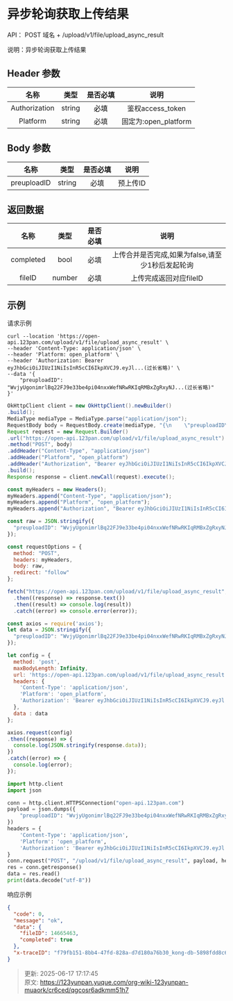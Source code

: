 # 异步轮询获取上传结果

API： POST   域名 + /upload/v1/file/upload_async_result

说明：异步轮询获取上传结果

## Header 参数
| **名称** | **类型** | **是否必填** | **说明** |
| :---: | :---: | :---: | :---: |
| Authorization | string | <font style="color:#000000;">必填</font> | 鉴权access_token |
| Platform | string | 必填 | 固定为:open_platform |


## Body 参数
| **名称** | **类型** | **是否必填** | **说明** |
| :---: | :---: | :---: | :---: |
| preuploadID | string | 必填 | 预上传ID |


## 返回数据
| **名称** | **类型** | **是否必填** | **说明** |
| :---: | :---: | :---: | :---: |
| completed | bool | 必填 | 上传合并是否完成,如果为false,请至少1秒后发起轮询 |
| fileID | number | 必填 | 上传完成返回对应fileID |


## 示例
请求示例

```shell
curl --location 'https://open-api.123pan.com/upload/v1/file/upload_async_result' \
--header 'Content-Type: application/json' \
--header 'Platform: open_platform' \
--header 'Authorization: Bearer eyJhbGciOiJIUzI1NiIsInR5cCI6IkpXVCJ9.eyJl...(过长省略)' \
--data '{
    "preuploadID": "WvjyUgonimrlBq22FJ9e33be4pi04nxxWefNRwRKIqRMBxZgRxyNJ...(过长省略)"
}'
```

```java
OkHttpClient client = new OkHttpClient().newBuilder()
.build();
MediaType mediaType = MediaType.parse("application/json");
RequestBody body = RequestBody.create(mediaType, "{\n    \"preuploadID\": \"WvjyUgonimrlBq22FJ9e33be4pi04nxxWefNRwRKIqRMBxZgRxyNJ...(过长省略)\"\n}");
Request request = new Request.Builder()
.url("https://open-api.123pan.com/upload/v1/file/upload_async_result")
.method("POST", body)
.addHeader("Content-Type", "application/json")
.addHeader("Platform", "open_platform")
.addHeader("Authorization", "Bearer eyJhbGciOiJIUzI1NiIsInR5cCI6IkpXVCJ9.eyJl...(过长省略)")
.build();
Response response = client.newCall(request).execute();
```

```javascript
const myHeaders = new Headers();
myHeaders.append("Content-Type", "application/json");
myHeaders.append("Platform", "open_platform");
myHeaders.append("Authorization", "Bearer eyJhbGciOiJIUzI1NiIsInR5cCI6IkpXVCJ9.eyJl...(过长省略)");

const raw = JSON.stringify({
  "preuploadID": "WvjyUgonimrlBq22FJ9e33be4pi04nxxWefNRwRKIqRMBxZgRxyNJ...(过长省略)"
});

const requestOptions = {
  method: "POST",
  headers: myHeaders,
  body: raw,
  redirect: "follow"
};

fetch("https://open-api.123pan.com/upload/v1/file/upload_async_result", requestOptions)
  .then((response) => response.text())
  .then((result) => console.log(result))
  .catch((error) => console.error(error));
```

```javascript
const axios = require('axios');
let data = JSON.stringify({
  "preuploadID": "WvjyUgonimrlBq22FJ9e33be4pi04nxxWefNRwRKIqRMBxZgRxyNJ...(过长省略)"
});

let config = {
  method: 'post',
  maxBodyLength: Infinity,
  url: 'https://open-api.123pan.com/upload/v1/file/upload_async_result',
  headers: { 
    'Content-Type': 'application/json', 
    'Platform': 'open_platform', 
    'Authorization': 'Bearer eyJhbGciOiJIUzI1NiIsInR5cCI6IkpXVCJ9.eyJl...(过长省略)'
  },
  data : data
};

axios.request(config)
.then((response) => {
  console.log(JSON.stringify(response.data));
})
.catch((error) => {
  console.log(error);
});

```

```python
import http.client
import json

conn = http.client.HTTPSConnection("open-api.123pan.com")
payload = json.dumps({
    "preuploadID": "WvjyUgonimrlBq22FJ9e33be4pi04nxxWefNRwRKIqRMBxZgRxyNJ...(过长省略)"
})
headers = {
    'Content-Type': 'application/json',
    'Platform': 'open_platform',
    'Authorization': 'Bearer eyJhbGciOiJIUzI1NiIsInR5cCI6IkpXVCJ9.eyJl...(过长省略)'
}
conn.request("POST", "/upload/v1/file/upload_async_result", payload, headers)
res = conn.getresponse()
data = res.read()
print(data.decode("utf-8"))
```

响应示例

```json
{
  "code": 0,
  "message": "ok",
  "data": {
    "fileID": 14665463,
    "completed": true
  },
  "x-traceID": "f79fb151-8bb4-47fd-828a-d7d180a76b30_kong-db-5898fdd8c6-t5pvc"
}
```





> 更新: 2025-06-17 17:17:45  
> 原文: <https://123yunpan.yuque.com/org-wiki-123yunpan-muaork/cr6ced/qgcosr6adkmm51h7>